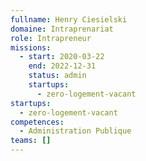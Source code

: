 ```yaml
---
fullname: Henry Ciesielski
domaine: Intraprenariat
role: Intrapreneur
missions:
  - start: 2020-03-22
    end: 2022-12-31
    status: admin
    startups:
      - zero-logement-vacant
startups:
  - zero-logement-vacant
competences:
  - Administration Publique
teams: []
---
```

